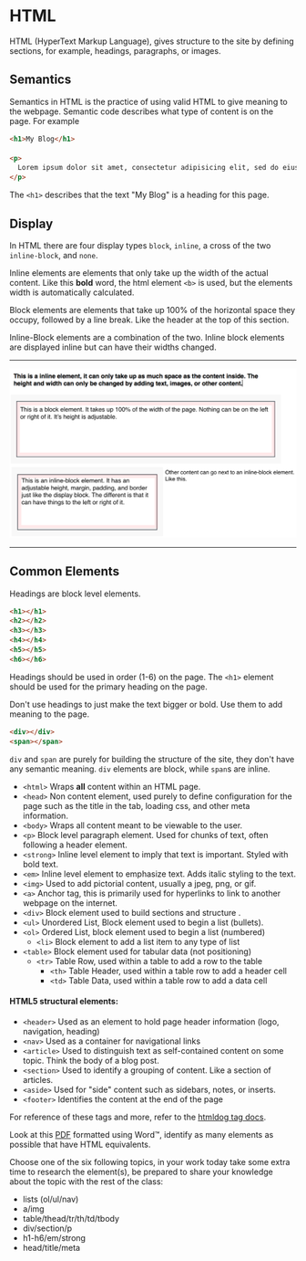 # HTML

HTML (HyperText Markup Language), gives structure to the site by defining sections, for example, headings, paragraphs, or images.

Semantics
---------

Semantics in HTML is the practice of using valid HTML to give meaning to the webpage.
Semantic code describes what type of content is on the page. For example

```html
<h1>My Blog</h1>

<p>
  Lorem ipsum dolor sit amet, consectetur adipisicing elit, sed do eiusmod tempor incididunt ut labore et dolore magna aliqua. Ut enim ad minim veniam, quis nostrud exercitation ullamco laboris nisi ut aliquip ex ea commodo consequat.
</p>
```
The `<h1>` describes that the text "My Blog" is a heading for this page.

Display
-------

In HTML there are four display types `block`, `inline`, a cross of the two `inline-block`, and `none`.

Inline elements are elements that only take up the width of the actual content. Like this **bold** word, the html element `<b>` is used, but the elements width is automatically calculated.

Block elements are elements that take up 100% of the horizontal space they occupy, followed by a line break. Like the header at the top of this section.

Inline-Block elements are a combination of the two. Inline block elements are displayed inline but can have their widths changed.

----------------

![Display types](resources/display-examples.png)

----------------

Common Elements
-------

Headings are block level elements.

```html
<h1></h1>
<h2></h2>
<h3></h3>
<h4></h4>
<h5></h5>
<h6></h6>
```

Headings should be used in order (1-6) on the page. The `<h1>` element should be used for the primary heading on the page.

Don't use headings to just make the text bigger or bold. Use them to add meaning to the page.

```html
<div></div>
<span></span>
```

`div` and `span` are purely for building the structure of the site, they don't have any semantic meaning. `div` elements are block, while `span`s are inline.

- `<html>` Wraps **all** content within an HTML page.
- `<head>` Non content element, used purely to define configuration for the page such as the title in the tab, loading css, and other meta information.
- `<body>` Wraps all content meant to be viewable to the user.
- `<p>` Block level paragraph element. Used for chunks of text, often following a header element.
- `<strong>` Inline level element to imply that text is important. Styled with bold text.
- `<em>` Inline level element to emphasize text. Adds italic styling to the text.
- `<img>` Used to add pictorial content, usually a jpeg, png, or gif.
- `<a>` Anchor tag, this is primarily used for hyperlinks to link to another webpage on the internet.
- `<div>` Block element used to build sections and structure .
- `<ul>` Unordered List, Block element used to begin a list (bullets).
- `<ol>` Ordered List, block element used to begin a list (numbered)
  - `<li>` Block element to add a list item to any type of list
- `<table>` Block element used for tabular data (not positioning)
  - `<tr>` Table Row, used within a table to add a row to the table
    - `<th>` Table Header, used within a table row to add a header cell
    - `<td>` Table Data, used within a table row to add a data cell

#### HTML5 structural elements:

- `<header>` Used as an element to hold page header information (logo, navigation, heading)
- `<nav>` Used as a container for navigational links
- `<article>` Used to distinguish text as self-contained content on some topic. Think the body of a blog post.
- `<section>` Used to identify a grouping of content. Like a section of articles.
- `<aside>` Used for "side" content such as sidebars, notes, or inserts.
- `<footer>` Identifies the content at the end of the page

For reference of these tags and more, refer to the [htmldog tag docs](http://www.htmldog.com/references/html/tags/).

Look at this [PDF](https://github.com/code-builders/curriculum/blob/master/html/word-doc.pdf) formatted using Word™, identify as many elements as possible that have HTML equivalents.

Choose one of the six following topics, in your work today take some extra time to research the element(s), be prepared to share your knowledge about the topic with the rest of the class:

- lists (ol/ul/nav)
- a/img
- table/thead/tr/th/td/tbody
- div/section/p
- h1-h6/em/strong
- head/title/meta
